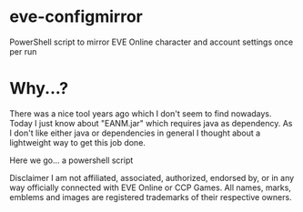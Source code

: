 # eve-configmirror
PowerShell script to mirror EVE Online character and account settings once per run

# Why...?
There was a nice tool years ago which I don't seem to find nowadays.
Today I just know about "EANM.jar" which requires java as dependency.
As I don't like either java or dependencies in general I thought about a lightweight way to get this job done.

Here we go... a powershell script





Disclaimer
I am not affiliated, associated, authorized, endorsed by, or in any way officially connected with EVE Online or CCP Games. 
All names, marks, emblems and images are registered trademarks of their respective owners.
